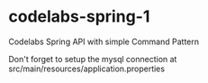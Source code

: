# codelabs-spring-1
Codelabs Spring API with simple Command Pattern

Don't forget to setup the mysql connection at src/main/resources/application.properties
